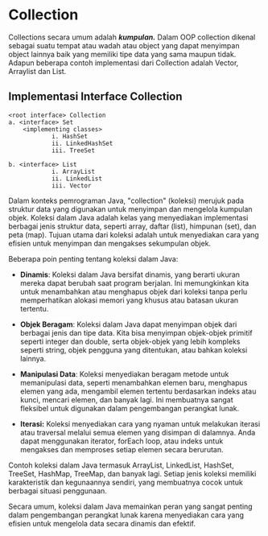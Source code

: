 # Collection

Collections secara umum adalah <b><i>kumpulan.</i></b> Dalam OOP collection dikenal sebagai suatu tempat atau wadah atau object yang dapat menyimpan object lainnya baik yang memiliki tipe data yang sama maupun tidak. Adapun beberapa contoh implementasi dari Collection adalah Vector, Arraylist dan List.


## Implementasi Interface Collection

```
<root interface> Collection
a. <interface> Set
    <implementing classes>
            i. HashSet
            ii. LinkedHashSet
            iii. TreeSet

b. <interface> List
            i. ArrayList
            ii. LinkedList
            iii. Vector          
```

Dalam konteks pemrograman Java, "collection" (koleksi) merujuk pada struktur data yang digunakan untuk menyimpan dan mengelola kumpulan objek. Koleksi dalam Java adalah kelas yang menyediakan implementasi berbagai jenis struktur data, seperti array, daftar (list), himpunan (set), dan peta (map). Tujuan utama dari koleksi adalah untuk menyediakan cara yang efisien untuk menyimpan dan mengakses sekumpulan objek.

Beberapa poin penting tentang koleksi dalam Java:

- <b>Dinamis</b>: Koleksi dalam Java bersifat dinamis, yang berarti ukuran mereka dapat berubah saat program berjalan. Ini memungkinkan kita untuk menambahkan atau menghapus objek dari koleksi tanpa perlu memperhatikan alokasi memori yang khusus atau batasan ukuran tertentu.

- <b>Objek Beragam</b>: Koleksi dalam Java dapat menyimpan objek dari berbagai jenis dan tipe data. Kita bisa menyimpan objek-objek primitif seperti integer dan double, serta objek-objek yang lebih kompleks seperti string, objek pengguna yang ditentukan, atau bahkan koleksi lainnya.

- <b>Manipulasi Data</b>: Koleksi menyediakan beragam metode untuk memanipulasi data, seperti menambahkan elemen baru, menghapus elemen yang ada, mengambil elemen tertentu berdasarkan indeks atau kunci, mencari elemen, dan banyak lagi. Ini membuatnya sangat fleksibel untuk digunakan dalam pengembangan perangkat lunak.

- <b>Iterasi:</b> Koleksi menyediakan cara yang nyaman untuk melakukan iterasi atau traversal melalui semua elemen yang disimpan di dalamnya. Anda dapat menggunakan iterator, forEach loop, atau indeks untuk mengakses dan memproses setiap elemen secara berurutan.

Contoh koleksi dalam Java termasuk ArrayList, LinkedList, HashSet, TreeSet, HashMap, TreeMap, dan banyak lagi. Setiap jenis koleksi memiliki karakteristik dan kegunaannya sendiri, yang membuatnya cocok untuk berbagai situasi penggunaan.

Secara umum, koleksi dalam Java memainkan peran yang sangat penting dalam pengembangan perangkat lunak karena menyediakan cara yang efisien untuk mengelola data secara dinamis dan efektif.
